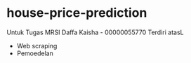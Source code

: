 # house-price-prediction
Untuk Tugas MRSI Daffa Kaisha - 00000055770
Terdiri atasL
- Web scraping
- Pemoedelan
